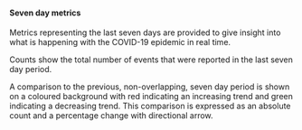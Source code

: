 #### Seven day metrics

Metrics representing the last seven days are provided to give insight into what is happening with the COVID-19 epidemic in real time.

Counts show the total number of events that were reported in the last seven day period.

A comparison to the previous, non-overlapping, seven day period is shown on a coloured background with red indicating an increasing trend and green indicating a decreasing trend.  This comparison is expressed as an absolute count and a percentage change with directional arrow.  